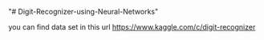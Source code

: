 "# Digit-Recognizer-using-Neural-Networks" 

you can find data set in this url https://www.kaggle.com/c/digit-recognizer